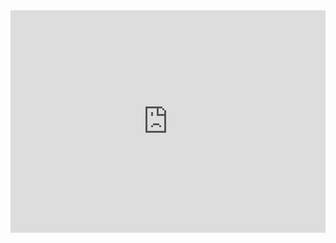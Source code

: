 <iframe src="https://trinket.io/embed/python/d9791955ab?runOption=run" width="100%" height="356" frameborder="0" marginwidth="0" marginheight="0" allowfullscreen></iframe>
